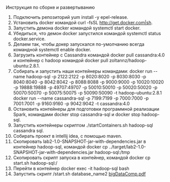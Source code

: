 Инструкция по сборке и развертыванию
1.	Подключить репозиторий yum install -y epel-release.
2.	Установить docker командой curl -fsSL http://get.docker.com|sh.
3.	Запустить демона docker командой systemctl start docker.
4.	Убедиться, что демон docker запустился командой systemctl status docker.service.
5.	Делаем так, чтобы докер запускался по-умолчанию всегда  командной systemctl enable docker.
6.	Загрузить контейнер с Cassandra командой docker pull cassandra:4.0 и контейнер с hadoop командой docker pull zoltannz/hadoop-ubuntu:2.8.1.
7.	Собирать и запустить наши контейнеры командами: 
docker run --name hadoop-sql -p 2122:2122 -p 8020:8020 -p 8030:8030 -p 8040:8040 -p 8042:8042 -p 8088:8088 -p 9000:9000 -p 10020:10020 -p 19888:19888 -p 49707:49707 -p 50010:50010 -p 50020:50020 -p 50070:50070 -p 50075:50075 -p 50090:50090 -t hadoop-ubuntu:2.8.1
docker run --name cassandra-sql -p 7199:7199 -p 7000:7000 -p 7001:7001 -p 9160:9160 -p 9042:9042 -t cassandra:4.0
8.	Остановить контейнеры для подготовки программной реализации Spark, командами docker stop cassandra-sql и docker stop hadoop-sql.
9.	Запустить контейнеры скриптом ./startContainers.sh hadoop-sql cassandra sql.
10.	Собирать проект в intellij idea, с помощью maven.
11.	Скопировать lab2-1.0-SNAPSHOT-jar-with-dependencies.jar в контейнер hadoop-sql, командой docker cp ../target/lab2-1.0-SNAPSHOT-jar-with-dependencies.jar hadoop-sql:/tmp
12.	Скопировать скрипт запуска в контейнер, командой docker cp start.sh hadoop-sql:/
13.	Перейти в контейнер docker exec -it hadoop-sql bash
14.	Запустить скрипт /start.sh database_name2
[bigDataComp.pdf](https://github.com/raidermh/BigData-lab2/files/6288031/bigDataComp.pdf)
